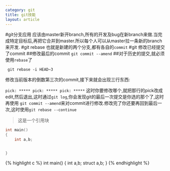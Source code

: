 ```yaml
---
category: git
title: git技能
layout: article
---
```

#git分支应用
应该由master新开branch,所有的开发及bug在新branch来做.当完成特定目标后,再把它合并到master.所以每个人可以从master拉一条新的branch来开发.
#git rebase
也就是新建的两个分支,都有各自的`commit`
#git 修改已经提交了commit
##修改最后的commit
`git commit --amend`
##对于历史的提交,就必须使用`rebase`了

` git rebase -i HEAD~3`

修改当前版本的倒数第三次的commit,接下来就会出现三行东西:

` pick: *****
  pick: *****
  pick: *****
`
这时你要修改哪个,就把那行的pick改成edit,然后退出,这时通过`git log`,你会发现git的最后一次提交是你选的那个了,这时再使用 `git commit --amend`来对commit进行修改.修改完了你还要再回到最后一次,这时使用`git rebase --continue`




>这是一个引用块

```c
int main()
{
	int a,b;


}
```
{% highlight c %}
int main()
{
	int a,b;
	struct a,b;
}
{% endhighlight %}

